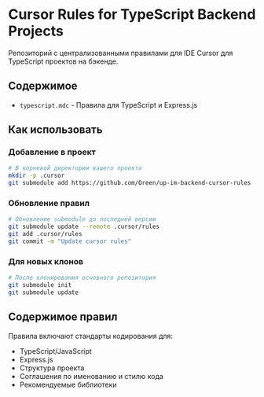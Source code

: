 # Cursor Rules for TypeScript Backend Projects

Репозиторий с централизованными правилами для IDE Cursor для TypeScript проектов на бэкенде.

## Содержимое

- `typescript.mdc` - Правила для TypeScript и Express.js

## Как использовать

### Добавление в проект

```bash
# В корневой директории вашего проекта
mkdir -p .cursor
git submodule add https://github.com/Oreen/up-im-backend-cursor-rules .cursor/rules
```

### Обновление правил

```bash
# Обновление submodule до последней версии
git submodule update --remote .cursor/rules
git add .cursor/rules
git commit -m "Update cursor rules"
```

### Для новых клонов

```bash
# После клонирования основного репозитория
git submodule init
git submodule update
```

## Содержимое правил

Правила включают стандарты кодирования для:
- TypeScript/JavaScript
- Express.js
- Структура проекта
- Соглашения по именованию и стилю кода
- Рекомендуемые библиотеки 
